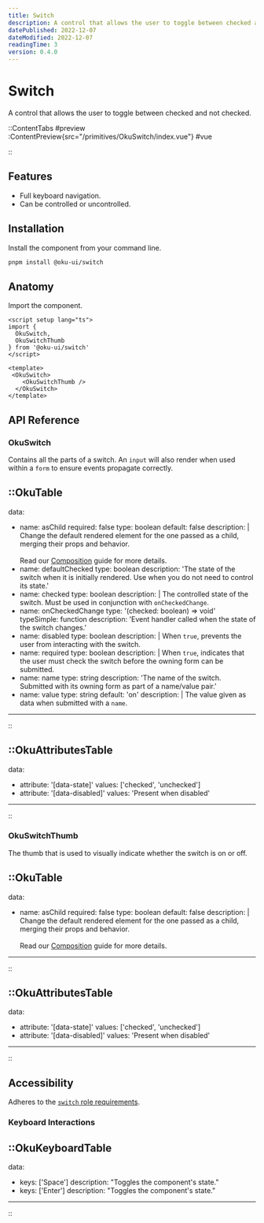 ```yaml
---
title: Switch
description: A control that allows the user to toggle between checked and not checked.
datePublished: 2022-12-07
dateModified: 2022-12-07
readingTime: 3
version: 0.4.0
---
```


# Switch
A control that allows the user to toggle between checked and not checked.

::ContentTabs
#preview
:ContentPreview{src="/primitives/OkuSwitch/index.vue"}
#vue
<!-- Autodocs{src="/primitives/OkuSwitch/index.vue" lang="vue"} -->
::

## Features
- Full keyboard navigation.
- Can be controlled or uncontrolled.



## Installation

Install the component from your command line.

```bash
pnpm install @oku-ui/switch
```

## Anatomy

Import the component.

```vue
<script setup lang="ts">
import { 
  OkuSwitch, 
  OkuSwitchThumb 
} from '@oku-ui/switch'
</script>

<template>
 <OkuSwitch>
    <OkuSwitchThumb />
  </OkuSwitch>
</template>
```

## API Reference

### OkuSwitch

Contains all the parts of a switch. An `input` will also render when used within a `form` to ensure events propagate correctly.

::OkuTable
---
data:
  - name: asChild
    required: false
    type: boolean
    default: false
    description: |
      Change the default rendered element for the one passed as a child,
      merging their props and behavior.
      <br />
      <br />
      Read our [Composition](../guides/composition) guide for more details.
  - name: defaultChecked
    type: boolean
    description:
      'The state of the switch when it is initially rendered. Use when you do not need to control its state.'
  - name: checked
    type: boolean
    description: |
      The controlled state of the switch. Must be used in conjunction with `onCheckedChange`.
  - name: onCheckedChange
    type: '(checked: boolean) => void'
    typeSimple: function
    description: 'Event handler called when the state of the switch changes.'
  - name: disabled
    type: boolean
    description: |
      When `true`, prevents the user from interacting with the switch.
  - name: required
    type: boolean
    description: |
      When `true`, indicates that the user must check the switch
      before the owning form can be submitted.
  - name: name
    type: string
    description:
      'The name of the switch. Submitted with its owning form as part of a name/value pair.'
  - name: value
    type: string
    default: 'on'
    description: |
      The value given as data when submitted with a `name`.
---
::

::OkuAttributesTable
---
data:
  - attribute: '[data-state]'
    values: ['checked', 'unchecked']
  - attribute: '[data-disabled]'
    values: 'Present when disabled'
---
::


### OkuSwitchThumb

The thumb that is used to visually indicate whether the switch is on or off.


::OkuTable
---
data:
  - name: asChild
    required: false
    type: boolean
    default: false
    description: |
      Change the default rendered element for the one passed as a child,
      merging their props and behavior.
      <br />
      <br />
      Read our [Composition](../guides/composition) guide for more details.
---
::

::OkuAttributesTable
---
data:
  - attribute: '[data-state]'
    values: ['checked', 'unchecked']
  - attribute: '[data-disabled]'
    values: 'Present when disabled'
---
::


## Accessibility

Adheres to the [`switch` role requirements](https://www.w3.org/WAI/ARIA/apg/patterns/switch).

### Keyboard Interactions


::OkuKeyboardTable
---
data:
  - keys: ['Space']
    description: "Toggles the component's state."
  - keys: ['Enter']
    description: "Toggles the component's state."
---
::
